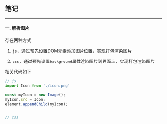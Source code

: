 ## 笔记

---

#### 一. 解析图片

存在两种方式

1. `js`，通过预先设置DOM元素添加图片位置，实现打包渲染图片

2. `css`，通过预先设置`background`属性渲染图片到界面上，实现打包渲染图片

相关代码如下

```js
// js
import Icon from './icon.png'

const myIcon = new Image();
myIcon.src = Icon;
element.appendChild(myIcon);


// css
```
